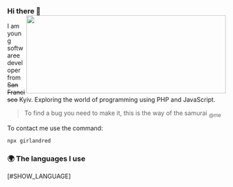 ### Hi there 👋 <img align='right' src="https://github-readme-stats.vercel.app/api?username=girlandred&count_private=true&show_icons=true&include_all_commits=true&hide_rank=true&hide_title=true&theme=buefy&card_width=300" width=460 height=180>

I am young softwaree developer from ~~San Francisco~~ Kyiv. Exploring the world of programming using PHP and JavaScript.

> To find a bug you need to make it, this is the way of the samurai
<sub>@me</sub>

To contact me use the command:
```
npx girlandred
```


### 🌍 The languages I use

<!--START_SECTION:waka-->
[#SHOW_LANGUAGE]
<!--END_SECTION:waka-->
